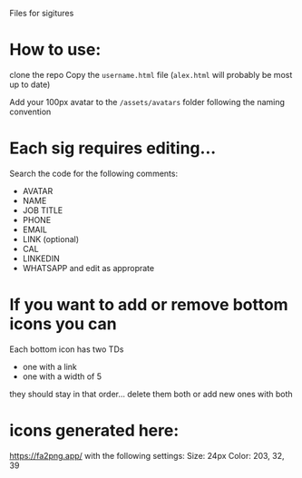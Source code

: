 Files for sigitures

# How to use:
clone the repo
Copy the `username.html` file (`alex.html` will probably be most up to date)

Add your 100px avatar to the `/assets/avatars` folder following the naming convention 


# Each sig requires editing... 
Search the code for the following comments:
- AVATAR
- NAME
- JOB TITLE
- PHONE
- EMAIL
- LINK (optional)
- CAL 
- LINKEDIN
- WHATSAPP 
and edit as approprate


# If you want to add or remove bottom icons you can

Each bottom icon has two TDs 
-  one with a link 
-  one with a width of 5

they should stay in that order... delete them both or add new ones with both

# icons generated here:
https://fa2png.app/
with the following settings:
Size: 24px
Color: 203, 32, 39

